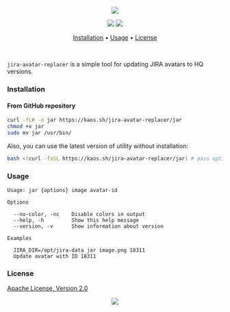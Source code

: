 <p align="center"><a href="#readme"><img src="https://gh.kaos.st/jira-avatar-replacer.svg"/></a></p>

<p align="center">
  <a href="https://travis-ci.com/github/essentialkaos/jira-avatars-replacer"><img src="https://travis-ci.com/essentialkaos/jira-avatars-replacer.svg"></a>
  <a href="#license"><img src="https://gh.kaos.st/apache2.svg"></a>
</p>

<p align="center"><a href="#installation">Installation</a> • <a href="#usage">Usage</a> • <a href="#license">License</a></p>

<br/>

`jira-avatar-replacer` is a simple tool for updating JIRA avatars to HQ versions.

### Installation

#### From GitHub repository

```bash
curl -fL# -o jar https://kaos.sh/jira-avatar-replacer/jar
chmod +x jar
sudo mv jar /usr/bin/
```

Also, you can use the latest version of utility without installation:

```bash
bash <(curl -fsSL https://kaos.sh/jira-avatar-replacer/jar) # pass options here
```

### Usage

```
Usage: jar {options} image avatar-id

Options

  --no-color, -nc    Disable colors in output
  --help, -h         Show this help message
  --version, -v      Show information about version

Examples

  JIRA_DIR=/opt/jira-data jar image.png 18311
  Update avatar with ID 18311

```

### License

[Apache License, Version 2.0](https://www.apache.org/licenses/LICENSE-2.0)

<p align="center"><a href="https://essentialkaos.com"><img src="https://gh.kaos.st/ekgh.svg"/></a></p>
